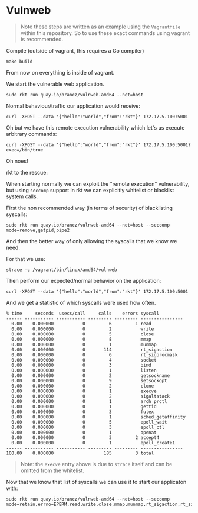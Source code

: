# Vulnweb

> Note these steps are written as an example using the `Vagrantfile` within
> this repository. So to use these exact commands using vagrant is
> recommended.

Compile (outside of vagrant, this requires a Go compiler)

	make build

From now on everything is inside of vagrant.

We start the vulnerable web application.

	sudo rkt run quay.io/brancz/vulnweb-amd64 --net=host

Normal behaviour/traffic our application would receive:

	curl -XPOST --data '{"hello":"world","from":"rkt"}' 172.17.5.100:5001

Oh but we have this remote execution vulnerability which let's us execute
arbitrary commands:

	curl -XPOST --data '{"hello":"world","from":"rkt"}' 172.17.5.100:5001?exec=/bin/true

Oh noes!

rkt to the rescue:

When starting normally we can exploit the "remote execution" vulnerability, but
using `seccomp` support in rkt we can explicitly whitelist or blacklist system
calls.

First the non recommended way (in terms of security) of blacklisting syscalls:

	sudo rkt run quay.io/brancz/vulnweb-amd64 --net=host --seccomp mode=remove,getpid,pipe2

And then the better way of only allowing the syscalls that we know we need.

For that we use:

```
strace -c /vagrant/bin/linux/amd64/vulnweb
```

Then perform our expected/normal behavior on the application:

	curl -XPOST --data '{"hello":"world","from":"rkt"}' 172.17.5.100:5001

And we get a statistic of which syscalls were used how often.

```
% time     seconds  usecs/call     calls    errors syscall
------ ----------- ----------- --------- --------- ----------------
  0.00    0.000000           0         6         1 read
  0.00    0.000000           0         2           write
  0.00    0.000000           0         5           close
  0.00    0.000000           0         8           mmap
  0.00    0.000000           0         1           munmap
  0.00    0.000000           0       114           rt_sigaction
  0.00    0.000000           0         6           rt_sigprocmask
  0.00    0.000000           0         4           socket
  0.00    0.000000           0         3           bind
  0.00    0.000000           0         1           listen
  0.00    0.000000           0         2           getsockname
  0.00    0.000000           0         9           setsockopt
  0.00    0.000000           0         2           clone
  0.00    0.000000           0         1           execve
  0.00    0.000000           0         2           sigaltstack
  0.00    0.000000           0         1           arch_prctl
  0.00    0.000000           0         1           gettid
  0.00    0.000000           0         3           futex
  0.00    0.000000           0         1           sched_getaffinity
  0.00    0.000000           0         5           epoll_wait
  0.00    0.000000           0         3           epoll_ctl
  0.00    0.000000           0         1           openat
  0.00    0.000000           0         3         2 accept4
  0.00    0.000000           0         1           epoll_create1
------ ----------- ----------- --------- --------- ----------------
100.00    0.000000                   185         3 total
```

> Note: the `execve` entry above is due to `strace` itself and can be omitted from the whitelist.

Now that we know that list of syscalls we can use it to start our applicaton
with:

	sudo rkt run quay.io/brancz/vulnweb-amd64 --net=host --seccomp mode=retain,errno=EPERM,read,write,close,mmap,munmap,rt_sigaction,rt_sigprocmask,socket,bind,listen,getsockname,setsockopt,clone,sigaltstack,arch_prctl,gettid,futex,sched_getaffinity,epoll_wait,epoll_ctl,openat,accept4,epoll_create1
